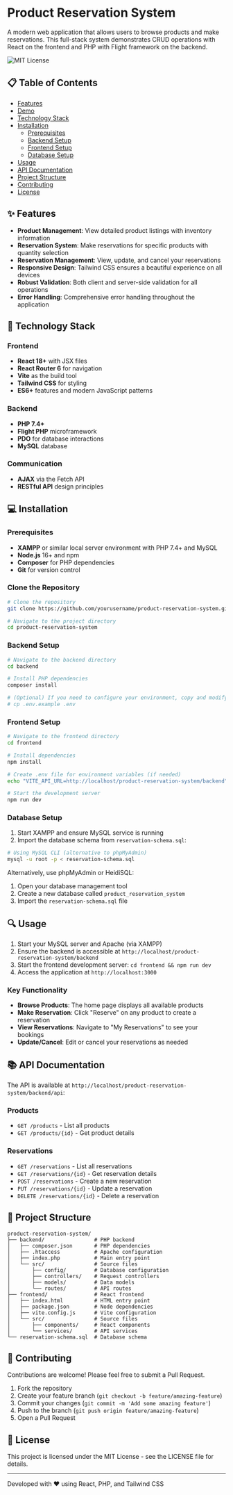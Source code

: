 # Product Reservation System

A modern web application that allows users to browse products and make reservations. This full-stack system demonstrates CRUD operations with React on the frontend and PHP with Flight framework on the backend.

![MIT License](https://img.shields.io/badge/license-MIT-blue.svg)

## 📋 Table of Contents

- [Features](#features)
- [Demo](#demo)
- [Technology Stack](#technology-stack)
- [Installation](#installation)
  - [Prerequisites](#prerequisites)
  - [Backend Setup](#backend-setup)
  - [Frontend Setup](#frontend-setup)
  - [Database Setup](#database-setup)
- [Usage](#usage)
- [API Documentation](#api-documentation)
- [Project Structure](#project-structure)
- [Contributing](#contributing)
- [License](#license)

## ✨ Features

- **Product Management**: View detailed product listings with inventory information
- **Reservation System**: Make reservations for specific products with quantity selection
- **Reservation Management**: View, update, and cancel your reservations
- **Responsive Design**: Tailwind CSS ensures a beautiful experience on all devices
- **Robust Validation**: Both client and server-side validation for all operations
- **Error Handling**: Comprehensive error handling throughout the application

## 🚀 Technology Stack

### Frontend
- **React 18+** with JSX files
- **React Router 6** for navigation
- **Vite** as the build tool
- **Tailwind CSS** for styling
- **ES6+** features and modern JavaScript patterns

### Backend
- **PHP 7.4+**
- **Flight PHP** microframework
- **PDO** for database interactions
- **MySQL** database

### Communication
- **AJAX** via the Fetch API
- **RESTful API** design principles

## 💻 Installation

### Prerequisites

- **XAMPP** or similar local server environment with PHP 7.4+ and MySQL
- **Node.js** 16+ and npm
- **Composer** for PHP dependencies
- **Git** for version control

### Clone the Repository

```bash
# Clone the repository
git clone https://github.com/yourusername/product-reservation-system.git

# Navigate to the project directory
cd product-reservation-system
```

### Backend Setup

```bash
# Navigate to the backend directory
cd backend

# Install PHP dependencies
composer install

# (Optional) If you need to configure your environment, copy and modify .env.example
# cp .env.example .env
```

### Frontend Setup

```bash
# Navigate to the frontend directory
cd frontend

# Install dependencies
npm install

# Create .env file for environment variables (if needed)
echo "VITE_API_URL=http://localhost/product-reservation-system/backend" > .env

# Start the development server
npm run dev
```

### Database Setup

1. Start XAMPP and ensure MySQL service is running
2. Import the database schema from `reservation-schema.sql`:

```bash
# Using MySQL CLI (alternative to phpMyAdmin)
mysql -u root -p < reservation-schema.sql
```

Alternatively, use phpMyAdmin or HeidiSQL:
1. Open your database management tool
2. Create a new database called `product_reservation_system`
3. Import the `reservation-schema.sql` file

## 🔍 Usage

1. Start your MySQL server and Apache (via XAMPP)
2. Ensure the backend is accessible at `http://localhost/product-reservation-system/backend`
3. Start the frontend development server: `cd frontend && npm run dev`
4. Access the application at `http://localhost:3000`

### Key Functionality

- **Browse Products**: The home page displays all available products
- **Make Reservation**: Click "Reserve" on any product to create a reservation
- **View Reservations**: Navigate to "My Reservations" to see your bookings
- **Update/Cancel**: Edit or cancel your reservations as needed

## 📚 API Documentation

The API is available at `http://localhost/product-reservation-system/backend/api`:

### Products
- `GET /products` - List all products
- `GET /products/{id}` - Get product details

### Reservations
- `GET /reservations` - List all reservations
- `GET /reservations/{id}` - Get reservation details
- `POST /reservations` - Create a new reservation
- `PUT /reservations/{id}` - Update a reservation
- `DELETE /reservations/{id}` - Delete a reservation

## 📁 Project Structure

```
product-reservation-system/
├── backend/                # PHP backend
│   ├── composer.json       # PHP dependencies
│   ├── .htaccess           # Apache configuration
│   ├── index.php           # Main entry point
│   └── src/                # Source files
│       ├── config/         # Database configuration
│       ├── controllers/    # Request controllers
│       ├── models/         # Data models
│       └── routes/         # API routes
├── frontend/               # React frontend
│   ├── index.html          # HTML entry point
│   ├── package.json        # Node dependencies
│   ├── vite.config.js      # Vite configuration
│   └── src/                # Source files
│       ├── components/     # React components
│       └── services/       # API services
└── reservation-schema.sql  # Database schema
```

## 🤝 Contributing

Contributions are welcome! Please feel free to submit a Pull Request.

1. Fork the repository
2. Create your feature branch (`git checkout -b feature/amazing-feature`)
3. Commit your changes (`git commit -m 'Add some amazing feature'`)
4. Push to the branch (`git push origin feature/amazing-feature`)
5. Open a Pull Request

## 📄 License

This project is licensed under the MIT License - see the LICENSE file for details.

---

Developed with ❤️ using React, PHP, and Tailwind CSS 
